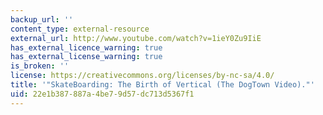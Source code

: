 ```yaml
---
backup_url: ''
content_type: external-resource
external_url: http://www.youtube.com/watch?v=1ieY0Zu9IiE
has_external_licence_warning: true
has_external_license_warning: true
is_broken: ''
license: https://creativecommons.org/licenses/by-nc-sa/4.0/
title: '"SkateBoarding: The Birth of Vertical (The DogTown Video)."'
uid: 22e1b387-887a-4be7-9d57-dc713d5367f1
---
```

